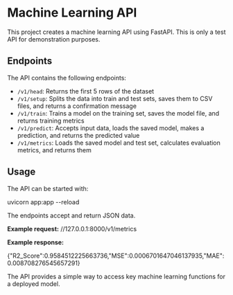 # Machine Learning API

This project creates a machine learning API using FastAPI.
This is only a test API for demonstration purposes.

## Endpoints

The API contains the following endpoints:

- `/v1/head`: Returns the first 5 rows of the dataset
- `/v1/setup`: Splits the data into train and test sets, saves them to CSV files, and returns a confirmation message 
- `/v1/train`: Trains a model on the training set, saves the model file, and returns training metrics
- `/v1/predict`: Accepts input data, loads the saved model, makes a prediction, and returns the predicted value
- `/v1/metrics`: Loads the saved model and test set, calculates evaluation metrics, and returns them

## Usage

The API can be started with:

uvicorn app:app --reload



The endpoints accept and return JSON data.

**Example request:**
//127.0.0.1:8000/v1/metrics


**Example response:**

{"R2_Score":0.9584512225663736,"MSE":0.0006701647046137935,"MAE":0.008708276545657291}


The API provides a simple way to access key machine learning functions for a deployed model.

